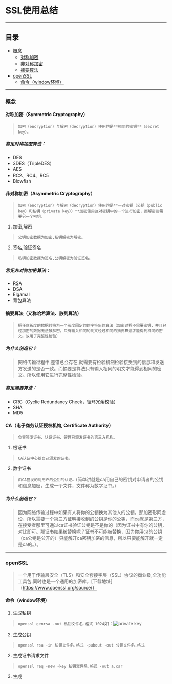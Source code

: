 # SSL使用总结
***
## 目录
- [概念](https://github.com/person-0/test/blog/master/test-SSL.md#概念)
  + [对称加密](https://github.com/person-0/test/blog/master/test-SSL.md#对称加密)
  + [非对称加密](https://github.com/person-0/test/blog/master/test-SSL.md#非对称加密)
  + [摘要算法](https://github.com/person-0/test/blog/master/test-SSL.md#摘要算法)
- [openSSL](https://github.com/person-0/test/blog/master/test-SSL.md#openSSL)
  + [命令（window环境）](https://github.com/person-0/test/blog/master/test-SSL.md#命令（window环境）)
***
### 概念
#### 对称加密（Symmetric Cryptography）
> `加密（encryption）与解密（decryption）使用的是**相同的密钥**（secret key）。`  
##### 常见对称加密算法：  
- DES  
- 3DES（TripleDES）
- AES
- RC2、RC4、RC5
- Blowfish  
#### 非对称加密（Asymmetric Cryptography）
> `加密（encryption）与解密（decryption）使用的是**一对密钥（公钥（public key）和私钥（private key））**加密使用这对密钥中的一个进行加密，而解密则需要另一个密钥。`  
1. 加密,解密
> `公钥加密数据为加密,私钥解密为解密。`  
2. 签名,验证签名
> `私钥加密数据为签名,公钥解密为验证签名。`  
##### 常见非对称加密算法：
- RSA
- DSA
- Elgamal
- 背包算法
#### 摘要算法（又称哈希算法、散列算法）
> `把任意长度的数据转换为一个长度固定的的字符串的算法（加密过程不需要密钥，并且经过加密的数据无法被解密，只有输入相同的明文经过相同的摘要算法才能得到相同的密文。故用于完整性检验）`  
##### 为什么创造它？
> 网络传输过程中,差错总会存在,就需要有检验机制检验接受到的信息和发送方发送的是否一致。而摘要是算法只有输入相同的明文才能得到相同的密文。所以使用它进行完整性检验。
##### 常见摘要算法：
- CRC（Cyclic Redundancy Check，循环冗余校验）
- SHA
- MD5
#### CA（电子商务认证授权机构, Certificate Authority）
> `负责签发证书、认证证书、管理已颁发证书的第三方机构。`
1. 根证书
> `CA认证中心给自己颁发的证书。`
2. 数字证书
> `由CA签发的对用户的公钥的认证。`(简单讲就是ca用自己的密钥对申请者的公钥和信息加密，生成一个文件，文件称为数字证书。)
##### 为什么创造它？
> 因为网络传输过程中如果有人将你的公钥换为其他人的公钥，那加密形同虚设，所以需要一个第三方证明接收到的公钥是你的公钥，而ca就是第三方，在接受者那里可通过ca证书验证公钥是不是你的（因为证书中有你的公钥，对比即可。那证书如果被替换呢？证书不可能被替换，因为你用ca的公钥（ca公钥是公开的）只能解开ca密钥加密的信息，所以只要能解开就一定是ca的。）。
***
### openSSL
> 一个用于传输层安全（TLS）和安全套接字层（SSL）协议的商业级,全功能工具包,同时也是一个通用的加密库。[下载地址]（https://www.openssl.org/source/）
#### 命令（window环境）
1. 生成私钥
> `openssl genrsa -out 私钥文件名.格式 1024`如：![private key]()
2. 生成公钥
> `openssl rsa -in 私钥文件名.格式 -pubout -out 公钥文件名.格式`
2. 生成证书请求文件
> `openssl req -new -key 私钥文件名.格式 -out a.csr`
3. 生成
